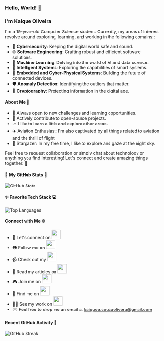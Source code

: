 ### Hello, World! 👋

### I'm Kaique Oliveira

I'm a 19-year-old Computer Science student. Currently, my areas of interest revolve around exploring, learning, and working in the following domains::

- 👾 **Cybersecurity**: Keeping the digital world safe and sound.
- 🌐 **Software Engineering**: Crafting robust and efficient software solutions.
- 🌟 **Machine Learning**: Delving into the world of AI and data science.
- 🌌 **Intelligent Systems**: Exploring the capabilities of smart systems.
- 🤖 **Embedded and Cyber-Physical Systems**: Building the future of connected devices.
- 🛡️ **Anomaly Detection**: Identifying the outliers that matter.
- 🔐 **Cryptography**: Protecting information in the digital age.

#### About Me 🚀

- 🎯 Always open to new challenges and learning opportunities.
- 🌟 Actively contribute to open-source projects.
- 📈 I like to learn a little and explore other areas.
- ✈️ Aviation Enthusiast: I'm also captivated by all things related to aviation and the thrill of flight.
- 🔭 Stargazer: In my free time, I like to explore and gaze at the night sky.

Feel free to request collaboration or simply chat about technology or anything you find interesting! Let's connect and create amazing things together. 🌟

#### 🚀 My GitHub Stats 🌌

![GitHub Stats](https://github-readme-stats.vercel.app/api?username=kaiqueso&show_icons=true&theme=dark)

#### ✨ Favorite Tech Stack 💻

![Top Languages](https://github-readme-stats.vercel.app/api/top-langs/?username=kaiqueso&layout=compact&theme=dark)

#### Connect with Me 🌐

- 💼 Let's connect on [<img src="https://img.icons8.com/color/48/000000/linkedin.png" width="30" height="30">](https://www.linkedin.com/in/kaiqueso) &nbsp;
- 📷 Follow me on [<img src="https://img.icons8.com/color/48/000000/instagram-new.png" width="30" height="30">](https://www.instagram.com/kaiqueeso) &nbsp;
- 📹 Check out my [<img src="https://img.icons8.com/color/48/000000/youtube-play.png" width="30" height="30">](https://www.youtube.com/@kaiqueoliv) &nbsp;
- 📝 Read my articles on [<img src="https://img.icons8.com/color/48/000000/medium-monogram.png" width="30" height="30">](https://medium.com/@kaiqueso) &nbsp;
- 🎮 Join me on [<img src="https://img.icons8.com/color/48/000000/twitch.png" width="30" height="30">](https://www.twitch.tv/kaique2b) &nbsp;
- 💬 Find me on [<img src="https://img.icons8.com/color/48/000000/reddit.png" width="30" height="30">](https://www.reddit.com/user/kaiqueeso) &nbsp;
- 👨‍💻 See my work on [<img src="https://dev-to-uploads.s3.amazonaws.com/uploads/logos/resized_logo_UQww2soKuUsjaOGNB38o.png" width="30" height="30">](https://dev.to/kaiqueso) &nbsp;
- ✉️ Feel free to drop me an email at [kaiquee.souzaolivera@gmail.com](mailto:kaiquee.souzaoliveira@gmail.com)

#### Recent GitHub Activity 📆

![GitHub Streak](https://github-readme-streak-stats.herokuapp.com?user=kaiqueso&theme=tokyonight-duo)
